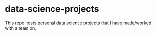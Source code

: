 # data-science-projects
This repo hosts personal data science projects that I have made/worked with a team on. 
